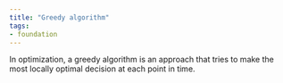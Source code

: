 ```yaml
---
title: "Greedy algorithm"
tags:
- foundation
---
```


In optimization, a greedy algorithm is an approach that tries to make the most locally optimal decision at each point in time. 